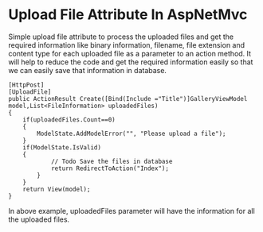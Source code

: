 # Upload File Attribute In AspNetMvc

Simple upload file attribute to process the uploaded files and get the required information like binary information, filename, file extension and content type for each uploaded file as a parameter to an action method. It will help to reduce the code and get the required information easily so that we can easily save that information in database. 

```
[HttpPost]
[UploadFile]
public ActionResult Create([Bind(Include ="Title")]GalleryViewModel model,List<FileInformation> uploadedFiles)
{
    if(uploadedFiles.Count==0)
    {
        ModelState.AddModelError("", "Please upload a file");
    }
    if(ModelState.IsValid)
    {
            // Todo Save the files in database
            return RedirectToAction("Index");
        }
    }
    return View(model);
}
```
In above example, uploadedFiles parameter will have the information for all the uploaded files. 
